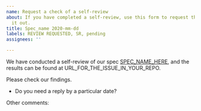 ```yaml
---
name: Request a check of a self-review
about: If you have completed a self-review, use this form to request that i18n check
  it out.
title: Spec_name 2020-mm-dd
labels: REVIEW REQUESTED, SR, pending
assignees: ''

---
```


We have conducted a self-review of our spec [SPEC_NAME_HERE](URL_GOES_HERE), and the results can be found at URL_FOR_THE_ISSUE_IN_YOUR_REPO.

Please check our findings.

- Do you need a reply by a particular date? 


Other comments:
